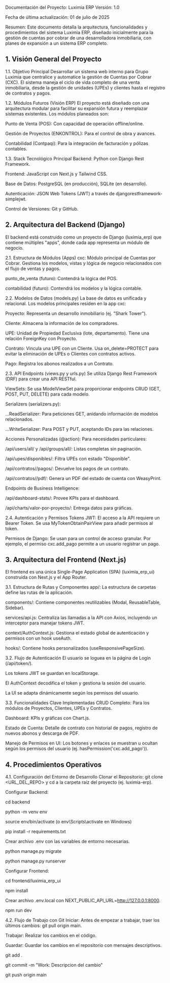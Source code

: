 Documentación del Proyecto: Luximia ERP
Versión: 1.0

Fecha de última actualización: 01 de julio de 2025

Resumen: Este documento detalla la arquitectura, funcionalidades y procedimientos del sistema Luximia ERP, diseñado inicialmente para la gestión de cuentas por cobrar de una desarrolladora inmobiliaria, con planes de expansión a un sistema ERP completo.

## 1. Visión General del Proyecto
1.1. Objetivo Principal
Desarrollar un sistema web interno para Grupo Luximia que centralice y automatice la gestión de Cuentas por Cobrar (CXC). El sistema maneja el ciclo de vida completo de una venta inmobiliaria, desde la gestión de unidades (UPEs) y clientes hasta el registro de contratos y pagos.

1.2. Módulos Futuros (Visión ERP)
El proyecto está diseñado con una arquitectura modular para facilitar su expansión futura y reemplazar sistemas existentes. Los módulos planeados son:

Punto de Venta (POS): Con capacidad de operación offline/online.

Gestión de Proyectos (ENKONTROL): Para el control de obra y avances.

Contabilidad (Contpaqi): Para la integración de facturación y pólizas contables.

1.3. Stack Tecnológico Principal
Backend: Python con Django Rest Framework.

Frontend: JavaScript con Next.js y Tailwind CSS.

Base de Datos: PostgreSQL (en producción), SQLite (en desarrollo).

Autenticación: JSON Web Tokens (JWT) a través de djangorestframework-simplejwt.

Control de Versiones: Git y GitHub.

## 2. Arquitectura del Backend (Django)
El backend está construido como un proyecto de Django (luximia_erp) que contiene múltiples "apps", donde cada app representa un módulo de negocio.

2.1. Estructura de Módulos (Apps)
cxc: Módulo principal de Cuentas por Cobrar. Gestiona los modelos, vistas y lógica de negocio relacionados con el flujo de ventas y pagos.

punto_de_venta (futuro): Contendrá la lógica del POS.

contabilidad (futuro): Contendrá los modelos y la lógica contable.

2.2. Modelos de Datos (models.py)
La base de datos es unificada y relacional. Los modelos principales residen en la app cxc:

Proyecto: Representa un desarrollo inmobiliario (ej. "Shark Tower").

Cliente: Almacena la información de los compradores.

UPE: Unidad de Propiedad Exclusiva (lote, departamento). Tiene una relación ForeignKey con Proyecto.

Contrato: Vincula una UPE con un Cliente. Usa on_delete=PROTECT para evitar la eliminación de UPEs o Clientes con contratos activos.

Pago: Registra los abonos realizados a un Contrato.

2.3. API Endpoints (views.py y urls.py)
Se utiliza Django Rest Framework (DRF) para crear una API RESTful.

ViewSets: Se usa ModelViewSet para proporcionar endpoints CRUD (GET, POST, PUT, DELETE) para cada modelo.

Serializers (serializers.py):

...ReadSerializer: Para peticiones GET, anidando información de modelos relacionados.

...WriteSerializer: Para POST y PUT, aceptando IDs para las relaciones.

Acciones Personalizadas (@action): Para necesidades particulares:

/api/users/all/ y /api/groups/all/: Listas completas sin paginación.

/api/upes/disponibles/: Filtra UPEs con estado "Disponible".

/api/contratos/<id>/pagos/: Devuelve los pagos de un contrato.

/api/contratos/<id>/pdf/: Genera un PDF del estado de cuenta con WeasyPrint.

Endpoints de Business Intelligence:

/api/dashboard-stats/: Provee KPIs para el dashboard.

/api/charts/valor-por-proyecto/: Entrega datos para gráficas.

2.4. Autenticación y Permisos
Tokens JWT: El acceso a la API requiere un Bearer Token. Se usa MyTokenObtainPairView para añadir permisos al token.

Permisos de Django: Se usan para un control de acceso granular. Por ejemplo, el permiso cxc.add_pago permite a un usuario registrar un pago.

## 3. Arquitectura del Frontend (Next.js)
El frontend es una única Single-Page Application (SPA) (luximia_erp_ui) construida con Next.js y el App Router.

3.1. Estructura de Rutas y Componentes
app/: La estructura de carpetas define las rutas de la aplicación.

components/: Contiene componentes reutilizables (Modal, ReusableTable, Sidebar).

services/api.js: Centraliza las llamadas a la API con Axios, incluyendo un interceptor para manejar tokens JWT.

context/AuthContext.js: Gestiona el estado global de autenticación y permisos con un hook useAuth.

hooks/: Contiene hooks personalizados (useResponsivePageSize).

3.2. Flujo de Autenticación
El usuario se loguea en la página de Login (/api/token/).

Los tokens JWT se guardan en localStorage.

El AuthContext decodifica el token y gestiona la sesión del usuario.

La UI se adapta dinámicamente según los permisos del usuario.

3.3. Funcionalidades Clave Implementadas
CRUD Completo: Para los módulos de Proyectos, Clientes, UPEs y Contratos.

Dashboard: KPIs y gráficas con Chart.js.

Estado de Cuenta: Detalle de contrato con historial de pagos, registro de nuevos abonos y descarga de PDF.

Manejo de Permisos en UI: Los botones y enlaces se muestran u ocultan según los permisos del usuario (ej. hasPermission('cxc.add_pago')).

## 4. Procedimientos Operativos
4.1. Configuración del Entorno de Desarrollo
Clonar el Repositorio: git clone <URL_DEL_REPO> y cd a la carpeta raíz del proyecto (ej. luximia-erp).

Configurar Backend:

cd backend

python -m venv env

source env/bin/activate (o env\Scripts\activate en Windows)

pip install -r requirements.txt

Crear archivo .env con las variables de entorno necesarias.

python manage.py migrate

python manage.py runserver

Configurar Frontend:

cd frontend/luximia_erp_ui

npm install

Crear archivo .env.local con NEXT_PUBLIC_API_URL=http://127.0.0.1:8000.

npm run dev

4.2. Flujo de Trabajo con Git
Iniciar: Antes de empezar a trabajar, traer los últimos cambios: git pull origin main.

Trabajar: Realizar los cambios en el código.

Guardar: Guardar los cambios en el repositorio con mensajes descriptivos.

git add .

git commit -m "Work: Descripcion del cambio"

git push origin main